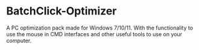 # BatchClick-Optimizer
 A PC optimization pack made for Windows 7/10/11. With the functionality to use the mouse in CMD interfaces and other useful tools to use on your computer.
